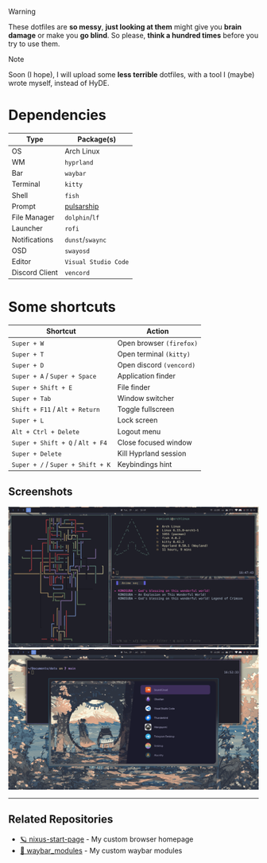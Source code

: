 > [!WARNING]
> These dotfiles are **so messy**, **just looking at them** might give you **brain damage** or make you **go blind**.
> So please, **think a hundred times** before you try to use them.

> [!NOTE]
> Soon (I hope), I will upload some **less terrible** dotfiles, with a tool I (maybe) wrote myself, instead of HyDE.

# Dependencies

| Type           | Package(s)                                          |
| -------------- | --------------------------------------------------- |
| OS             | Arch Linux                                          |
| WM             | `hyprland`                                          |
| Bar            | `waybar`                                            |
| Terminal       | `kitty`                                             |
| Shell          | `fish`                                              |
| Prompt         | [pulsarship](https://github.com/xeyossr/pulsarship) |
| File Manager   | `dolphin`/`lf`                                      |
| Launcher       | `rofi`                                              |
| Notifications  | `dunst`/`swaync`                                    |
| OSD            | `swayosd`                                           |
| Editor         | `Visual Studio Code`                                |
| Discord Client | `vencord`                                           |

# Some shortcuts

| Shortcut                          | Action                   |
| --------------------------------- | ------------------------ |
| `Super + W`                       | Open browser `(firefox)` |
| `Super + T`                       | Open terminal `(kitty)`  |
| `Super + D`                       | Open discord `(vencord)` |
| `Super + A` / `Super + Space`     | Application finder       |
| `Super + Shift + E`               | File finder              |
| `Super + Tab`                     | Window switcher          |
| `Shift + F11` / `Alt + Return`    | Toggle fullscreen        |
| `Super + L`                       | Lock screen              |
| `Alt + Ctrl + Delete`             | Logout menu              |
| `Super + Shift + Q` / `Alt + F4`  | Close focused window     |
| `Super + Delete`                  | Kill Hyprland session    |
| `Super + /` / `Super + Shift + K` | Keybindings hint         |

## Screenshots

![hyprland](.github/1.png)
![hyprland](.github/2.png)

---

## Related Repositories

- [🪐 nixus-start-page](https://github.com/xeyossr/nixus-start-page) - My custom browser homepage
- [🥢 waybar_modules](https://github.com/xeyossr/waybar_modules) - My custom waybar modules
